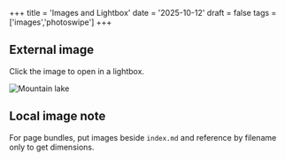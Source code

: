 +++
title = 'Images and Lightbox'
date = '2025-10-12'
draft = false
tags = ['images','photoswipe']
+++

## External image

Click the image to open in a lightbox.

![Mountain lake](https://images.unsplash.com/photo-1500530855697-b586d89ba3ee?auto=format&fit=crop&w=1400&q=60 "Open full size")

## Local image note

For page bundles, put images beside `index.md` and reference by filename only to get dimensions.


